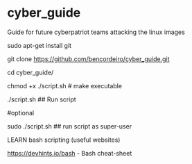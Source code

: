 # cyber_guide
Guide for future cyberpatriot teams attacking the linux images

sudo apt-get install git

git clone https://github.com/bencordeiro/cyber_guide.git

cd cyber_guide/

chmod +x ./script.sh   # make executable

./script.sh ## Run script

#optional

sudo ./script.sh ## run script as super-user

LEARN bash scripting (useful websites)

https://devhints.io/bash - Bash cheat-sheet
